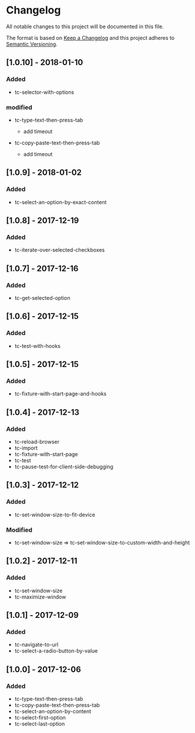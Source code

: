 # Changelog
All notable changes to this project will be documented in this file.

The format is based on [Keep a Changelog](http://keepachangelog.com/en/1.0.0/)
and this project adheres to [Semantic Versioning](http://semver.org/spec/v2.0.0.html).

## [1.0.10] - 2018-01-10
### Added
- tc-selector-with-options

### modified
- tc-type-text-then-press-tab
    - add timeout 

- tc-copy-paste-text-then-press-tab
    - add timeout

## [1.0.9] - 2018-01-02
### Added
- tc-select-an-option-by-exact-content

## [1.0.8] - 2017-12-19
### Added
- tc-iterate-over-selected-checkboxes

## [1.0.7] - 2017-12-16
### Added
- tc-get-selected-option

## [1.0.6] - 2017-12-15
### Added
- tc-test-with-hooks

## [1.0.5] - 2017-12-15
### Added
- tc-fixture-with-start-page-and-hooks

## [1.0.4] - 2017-12-13
### Added
- tc-reload-browser
- tc-import
- tc-fixture-with-start-page
- tc-test
- tc-pause-test-for-client-side-debugging

## [1.0.3] - 2017-12-12
### Added
- tc-set-window-size-to-fit-device

### Modified
- tc-set-window-size => tc-set-window-size-to-custom-width-and-height

## [1.0.2] - 2017-12-11
### Added
- tc-set-window-size
- tc-maximize-window

## [1.0.1] - 2017-12-09
### Added
- tc-navigate-to-url
- tc-select-a-radio-button-by-value

## [1.0.0] - 2017-12-06
### Added
- tc-type-text-then-press-tab
- tc-copy-paste-text-then-press-tab
- tc-select-an-option-by-content
- tc-select-first-option
- tc-select-last-option
